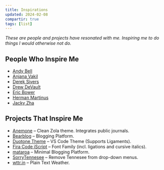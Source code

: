 ```yaml
---
title: Inspirations
updated: 2024-02-08
compartir: true
tags: [list]
---
```


_These are people and projects have resonated with me. Inspiring me to do things I would otherwise not do._

## People Who Inspire Me

-   [Andy Bell](https://andy-bell.co.uk/)
-   [Anjana Vakil](https://anjana.dev/)
-   [Derek Sivers](https://sive.rs/)
-   [Drew DeVault](https://drewdevault.com/)
-   [Eric Bower](https://erock.prose.sh/)
-   [Herman Martinus](https://herman.bearblog.dev/)
-   [Jacky Zha](https://github.com/jackyzha0?tab=repositories)

## Projects That Inspire Me

-   [Anemone](https://github.com/Speyll/anemone) – Clean Zola theme. Integrates public journals.
-   [Bearblog](https://github.com/HermanMartinus/bearblog) – Blogging Platform.
-   [Duotone Theme](https://github.com/Hussseinkizz/duotone-theme-v2-official) – VS Code Theme (Supports Ligaments).
-   [Fira Code iScript](https://github.com/kencrocken/FiraCodeiScript) – Font Family (incl. ligations and cursive italics).
-   [mataroa](https://github.com/mataroa-blog/mataroa) – Minimal Blogging Platform.
-   [SorryTennesee](https://github.com/vpicone/SorryTennesee) – Remove Tennesee from drop-down menus.
-   [wttr.in](https://github.com/chubin/wttr.in) – Plain Text Weather.
